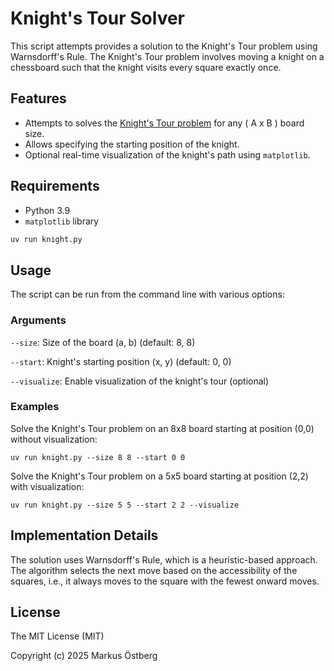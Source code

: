 # Knight's Tour Solver

This script attempts provides a solution to the Knight's Tour problem using Warnsdorff's Rule. The Knight's Tour problem involves moving a knight on a chessboard such that the knight visits every square exactly once.

## Features

- Attempts to solves the [Knight's Tour problem](https://en.wikipedia.org/wiki/Knight%27s_tour) for any \( A x B \) board size.
- Allows specifying the starting position of the knight.
- Optional real-time visualization of the knight's path using `matplotlib`.

## Requirements

- Python 3.9
- `matplotlib` library

```sh
uv run knight.py
```

## Usage
The script can be run from the command line with various options:

### Arguments

`--size`: Size of the board (a, b) (default: 8, 8)

`--start`: Knight's starting position (x, y) (default: 0, 0)

`--visualize`: Enable visualization of the knight's tour (optional)

### Examples
Solve the Knight's Tour problem on an 8x8 board starting at position (0,0) without visualization:

```
uv run knight.py --size 8 8 --start 0 0
```

Solve the Knight's Tour problem on a 5x5 board starting at position (2,2) with visualization:

```
uv run knight.py --size 5 5 --start 2 2 --visualize
```

## Implementation Details
The solution uses Warnsdorff's Rule, which is a heuristic-based approach. The algorithm selects the next move based on the accessibility of the squares, i.e., it always moves to the square with the fewest onward moves.

## License

The MIT License (MIT)

Copyright (c) 2025 Markus Östberg


